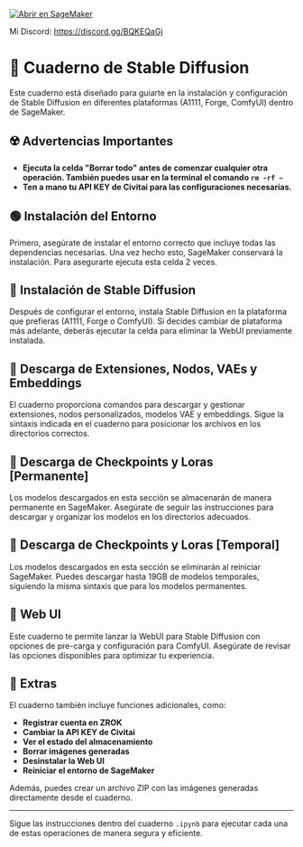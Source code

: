 [![Abrir en SageMaker](https://lithi.io/file/GU9fQbpp.svg)](https://studiolab.sagemaker.aws/import/github/ositoMalvado/sksd_ultimate/blob/main/sksd.ipynb)

Mi Discord: https://discord.gg/BQKEQaGj

# 🐴 Cuaderno de Stable Diffusion

Este cuaderno está diseñado para guiarte en la instalación y configuración de Stable Diffusion en diferentes plataformas (A1111, Forge, ComfyUI) dentro de SageMaker.

## ☢️ Advertencias Importantes

- **Ejecuta la celda "Borrar todo" antes de comenzar cualquier otra operación. También puedes usar en la terminal el comando ```rm -rf ~```**
- **Ten a mano tu API KEY de Civitai para las configuraciones necesarias.**

## 🟢 Instalación del Entorno

Primero, asegúrate de instalar el entorno correcto que incluye todas las dependencias necesarias. Una vez hecho esto, SageMaker conservará la instalación. Para asegurarte ejecuta esta celda 2 veces.

## 🦀 Instalación de Stable Diffusion

Después de configurar el entorno, instala Stable Diffusion en la plataforma que prefieras (A1111, Forge o ComfyUI). Si decides cambiar de plataforma más adelante, deberás ejecutar la celda para eliminar la WebUI previamente instalada.

## 🐋 Descarga de Extensiones, Nodos, VAEs y Embeddings

El cuaderno proporciona comandos para descargar y gestionar extensiones, nodos personalizados, modelos VAE y embeddings. Sigue la sintaxis indicada en el cuaderno para posicionar los archivos en los directorios correctos.

## 🐼 Descarga de Checkpoints y Loras [Permanente]

Los modelos descargados en esta sección se almacenarán de manera permanente en SageMaker. Asegúrate de seguir las instrucciones para descargar y organizar los modelos en los directorios adecuados.

## 🐉 Descarga de Checkpoints y Loras [Temporal]

Los modelos descargados en esta sección se eliminarán al reiniciar SageMaker. Puedes descargar hasta 19GB de modelos temporales, siguiendo la misma sintaxis que para los modelos permanentes.

## 🦢 Web UI

Este cuaderno te permite lanzar la WebUI para Stable Diffusion con opciones de pre-carga y configuración para ComfyUI. Asegúrate de revisar las opciones disponibles para optimizar tu experiencia.

## 💎 Extras

El cuaderno también incluye funciones adicionales, como:

- **Registrar cuenta en ZROK**
- **Cambiar la API KEY de Civitai**
- **Ver el estado del almacenamiento**
- **Borrar imágenes generadas**
- **Desinstalar la Web UI**
- **Reiniciar el entorno de SageMaker**

Además, puedes crear un archivo ZIP con las imágenes generadas directamente desde el cuaderno.

---

Sigue las instrucciones dentro del cuaderno `.ipynb` para ejecutar cada una de estas operaciones de manera segura y eficiente.
